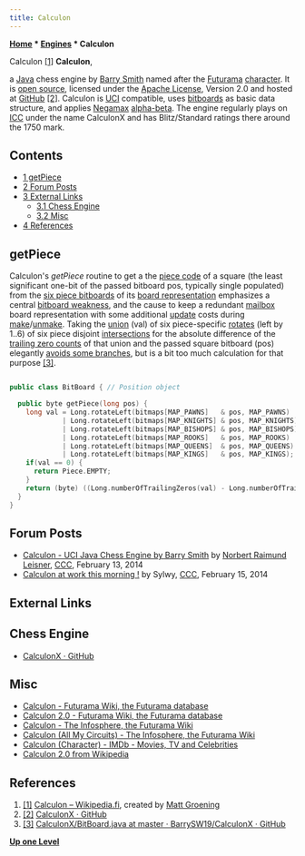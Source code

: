 ```yaml
---
title: Calculon
---
```

**[Home](Home "Home") * [Engines](Engines "Engines") * Calculon**

[](https://fi.wikipedia.org/wiki/Tiedosto:Calculon.jpg) Calculon <a id="cite-note-1" href="#cite-ref-1">[1]</a>
**Calculon**,

a [Java](Java "Java") chess engine by [Barry Smith](index.php?title=Barry_Smith&action=edit&redlink=1 "Barry Smith (page does not exist)") named after the [Futurama](https://en.wikipedia.org/wiki/Futurama) [character](https://en.wikipedia.org/wiki/List_of_recurring_Futurama_characters#Antonio_Calculon).
It is [open source](Category:Open_Source "Category:Open Source"), licensed under the [Apache License](https://en.wikipedia.org/wiki/Apache_License), Version 2.0 and hosted at [GitHub](https://en.wikipedia.org/wiki/GitHub) <a id="cite-note-2" href="#cite-ref-2">[2]</a>.
Calculon is [UCI](UCI "UCI") compatible, uses [bitboards](Bitboards "Bitboards") as basic data structure, and applies [Negamax](Negamax "Negamax") [alpha-beta](Alpha-Beta "Alpha-Beta"). The engine regularly plays on [ICC](index.php?title=Internet_Chess_Club&action=edit&redlink=1 "Internet Chess Club (page does not exist)") under the name CalculonX and has Blitz/Standard ratings there around the 1750 mark.

## Contents

- [1 getPiece](#getpiece)
- [2 Forum Posts](#forum-posts)
- [3 External Links](#external-links)
  - [3.1 Chess Engine](#chess-engine)
  - [3.2 Misc](#misc)
- [4 References](#references)

## getPiece

Calculon's *getPiece* routine to get a the [piece code](Pieces#PieceTypeCoding "Pieces") of a square (the least significant one-bit of the passed bitboard pos, typically single populated)
from the [six piece bitboards](Bitboard_Board-Definition#SixTwo "Bitboard Board-Definition") of its [board representation](Board_Representation "Board Representation") emphasizes a central [bitboard weakness](Bitboards#getPiece "Bitboards"),
and the cause to keep a redundant [mailbox](Mailbox "Mailbox") board representation with some additional [update](Incremental_Updates "Incremental Updates") costs during [make](Make_Move "Make Move")/[unmake](Unmake_Move "Unmake Move").
Taking the [union](General_Setwise_Operations#Union "General Setwise Operations") (val) of six piece-specific [rotates](General_Setwise_Operations#Rotate "General Setwise Operations") (left by 1..6) of six piece disjoint [intersections](General_Setwise_Operations#Intersection "General Setwise Operations")
for the absolute difference of the [trailing zero counts](BitScan#TrailingZeroCount "BitScan") of that union and the passed square bitboard (pos) elegantly [avoids some branches](Avoiding_Branches "Avoiding Branches"),
but is a bit too much calculation for that purpose <a id="cite-note-3" href="#cite-ref-3">[3]</a>.

```C++

public class BitBoard { // Position object

  public byte getPiece(long pos) {
    long val = Long.rotateLeft(bitmaps[MAP_PAWNS]   & pos, MAP_PAWNS)   
             | Long.rotateLeft(bitmaps[MAP_KNIGHTS] & pos, MAP_KNIGHTS) 
             | Long.rotateLeft(bitmaps[MAP_BISHOPS] & pos, MAP_BISHOPS) 
             | Long.rotateLeft(bitmaps[MAP_ROOKS]   & pos, MAP_ROOKS)   
             | Long.rotateLeft(bitmaps[MAP_QUEENS]  & pos, MAP_QUEENS)  
             | Long.rotateLeft(bitmaps[MAP_KINGS]   & pos, MAP_KINGS);  
    if(val == 0) {
      return Piece.EMPTY;
    }
    return (byte) ((Long.numberOfTrailingZeros(val) - Long.numberOfTrailingZeros(pos)) & 0x07);
  }
}

```

## Forum Posts

- [Calculon - UCI Java Chess Engine by Barry Smith](http://www.talkchess.com/forum3/viewtopic.php?f=2&t=51265) by [Norbert Raimund Leisner](Norbert_Raimund_Leisner "Norbert Raimund Leisner"), [CCC](CCC "CCC"), February 13, 2014
- [Calculon at work this morning !](http://www.talkchess.com/forum3/viewtopic.php?f=2&t=51288) by Sylwy, [CCC](CCC "CCC"), February 15, 2014

## External Links

## Chess Engine

- [CalculonX · GitHub](https://github.com/BarrySW19/CalculonX)

## Misc

- [Calculon - Futurama Wiki, the Futurama database](https://futurama.fandom.com/wiki/Calculon)
- [Calculon 2.0 - Futurama Wiki, the Futurama database](https://futurama.fandom.com/wiki/Calculon_2.0)
- [Calculon - The Infosphere, the Futurama Wiki](http://theinfosphere.org/Calculon)
- [Calculon (All My Circuits) - The Infosphere, the Futurama Wiki](http://theinfosphere.org/Calculon_%28All_My_Circuits%29)
- [Calculon (Character) - IMDb - Movies, TV and Celebrities](http://www.imdb.com/character/ch0047016/)
- [Calculon 2.0 from Wikipedia](https://en.wikipedia.org/wiki/Calculon_2.0)

## References

1. <a id="cite-ref-1" href="#cite-note-1">[1]</a> [Calculon – Wikipedia.fi](https://fi.wikipedia.org/wiki/Calculon), created by [Matt Groening](https://en.wikipedia.org/wiki/Matt_Groening)
1. <a id="cite-ref-2" href="#cite-note-2">[2]</a> [CalculonX · GitHub](https://github.com/BarrySW19/CalculonX)
1. <a id="cite-ref-3" href="#cite-note-3">[3]</a> [CalculonX/BitBoard.java at master · BarrySW19/CalculonX · GitHub](https://github.com/BarrySW19/CalculonX/blob/master/src/main/java/barrysw19/calculon/engine/BitBoard.java#L418)

**[Up one Level](Engines "Engines")**

